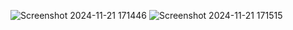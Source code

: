 ![Screenshot 2024-11-21 171446](https://github.com/user-attachments/assets/ad9a1363-8acc-4a06-abcd-ce0bebaecad9)
![Screenshot 2024-11-21 171515](https://github.com/user-attachments/assets/eea3e9f8-ca8b-4e9d-aa37-ab4ccbba4cca)
